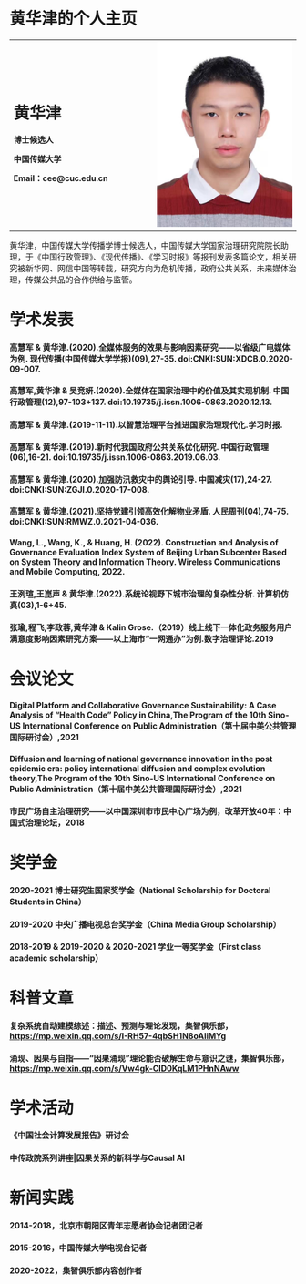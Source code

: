# 黄华津的个人主页

<table border="0">
  <tr>
    <td width="50%">
      <h1>黄华津</h1>
      <p><b>博士候选人</b></p>
      <p><b>中国传媒大学</b></p>
      <p><b>Email：cee@cuc.edu.cn</b></p>
    </td>
    <td width="50%">
      <img src="ecae400a8a11ee2b5be7e842d74fd2e.jpg" width="100%"> 
    </td>
  </tr>
</table>

黄华津，中国传媒大学传播学博士候选人，中国传媒大学国家治理研究院院长助理，于《中国行政管理》、《现代传播》、《学习时报》等报刊发表多篇论文，相关研究被新华网、网信中国等转载，研究方向为危机传播，政府公共关系，未来媒体治理，传媒公共品的合作供给与监管。


# 学术发表



#### 高慧军 & 黄华津.(2020).全媒体服务的效果与影响因素研究——以省级广电媒体为例. 现代传播(中国传媒大学学报)(09),27-35. doi:CNKI:SUN:XDCB.0.2020-09-007.
#### 高慧军,黄华津 & 吴竞妍.(2020).全媒体在国家治理中的价值及其实现机制. 中国行政管理(12),97-103+137. doi:10.19735/j.issn.1006-0863.2020.12.13.
#### 高慧军 & 黄华津.(2019-11-11).以智慧治理平台推进国家治理现代化.学习时报.
#### 高慧军 & 黄华津.(2019).新时代我国政府公共关系优化研究. 中国行政管理(06),16-21. doi:10.19735/j.issn.1006-0863.2019.06.03.
#### 高慧军 & 黄华津.(2020).加强防汛救灾中的舆论引导. 中国减灾(17),24-27. doi:CNKI:SUN:ZGJI.0.2020-17-008.
#### 高慧军 & 黄华津.(2021).坚持党建引领高效化解物业矛盾. 人民周刊(04),74-75. doi:CNKI:SUN:RMWZ.0.2021-04-036.
#### Wang, L., Wang, K., & Huang, H. (2022). Construction and Analysis of Governance Evaluation Index System of Beijing Urban Subcenter Based on System Theory and Information Theory. Wireless Communications and Mobile Computing, 2022.
#### 王洌瑄,王崑声 & 黄华津.(2022).系统论视野下城市治理的复杂性分析. 计算机仿真(03),1-6+45.
#### 张瑜,程飞,李政蓉,黄华津 & Kalin Grose.（2019）线上线下一体化政务服务用户满意度影响因素研究方案——以上海市“一网通办”为例.数字治理评论.2019



# 会议论文



#### Digital Platform and Collaborative Governance Sustainability: A Case Analysis of “Health Code” Policy in China,The Program of the 10th Sino-US International Conference on Public Administration（第十届中美公共管理国际研讨会）,2021
#### Diffusion and learning of national governance innovation in the post epidemic era: policy international diffusion and complex evolution theory,The Program of the 10th Sino-US International Conference on Public Administration（第十届中美公共管理国际研讨会）,2021
#### 市民广场自主治理研究——以中国深圳市市民中心广场为例，改革开放40年：中国式治理论坛，2018

# 奖学金

#### 2020-2021 博士研究生国家奖学金（National Scholarship for Doctoral Students in China）
#### 2019-2020 中央广播电视总台奖学金（China Media Group Scholarship）
#### 2018-2019 & 2019-2020 & 2020-2021 学业一等奖学金（First class academic scholarship）


# 科普文章


#### 复杂系统自动建模综述：描述、预测与理论发现，集智俱乐部，https://mp.weixin.qq.com/s/I-RH57-4qbSH1N8oAIiMYg
#### 涌现、因果与自指——“因果涌现”理论能否破解生命与意识之谜，集智俱乐部，https://mp.weixin.qq.com/s/Vw4gk-ClD0KqLM1PHnNAww


# 学术活动

#### 《中国社会计算发展报告》研讨会 
#### 中传政院系列讲座|因果关系的新科学与Causal Al


# 新闻实践

#### 2014-2018，北京市朝阳区青年志愿者协会记者团记者
#### 2015-2016，中国传媒大学电视台记者
#### 2020-2022，集智俱乐部内容创作者
